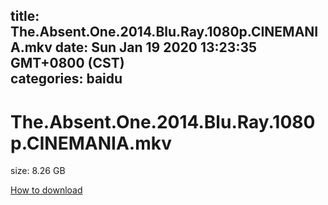 
title: The.Absent.One.2014.Blu.Ray.1080p.CINEMANIA.mkv
date: Sun Jan 19 2020 13:23:35 GMT+0800 (CST)    
categories: baidu
---

# The.Absent.One.2014.Blu.Ray.1080p.CINEMANIA.mkv
size: 8.26 GB
 
 

[How to download](https://bpcam.bemobtrk.com/go/2ceec3aa-1ca2-46d6-b9ff-aaa5c184517c?jno=178)